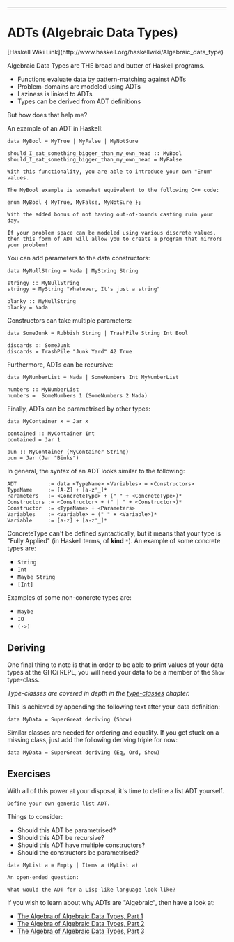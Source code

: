 
----

ADTs (Algebraic Data Types)
===========================

<div class="center">
[Haskell Wiki Link](http://www.haskell.org/haskellwiki/Algebraic_data_type)
</div>

Algebraic Data Types are THE bread and butter of Haskell programs.

* Functions evaluate data by pattern-matching against ADTs
* Problem-domains are modeled using ADTs
* Laziness is linked to ADTs
* Types can be derived from ADT definitions

<div class="collapse">

But how does that help me?

An example of an ADT in Haskell:

~~~{data-language=haskell data-filter=./resources/scripts/check.sh}
data MyBool = MyTrue | MyFalse | MyNotSure

should_I_eat_something_bigger_than_my_own_head :: MyBool
should_I_eat_something_bigger_than_my_own_head = MyFalse
~~~

```real
With this functionality, you are able to introduce your own "Enum"
values.

The MyBool example is somewhat equivalent to the following C++ code:

enum MyBool { MyTrue, MyFalse, MyNotSure };

With the added bonus of not having out-of-bounds casting ruin your day.

If your problem space can be modeled using various discrete values,
then this form of ADT will allow you to create a program that mirrors
your problem!
```


You can add parameters to the data constructors:

~~~{data-language=haskell data-filter=./resources/scripts/check.sh}
data MyNullString = Nada | MyString String

stringy :: MyNullString
stringy = MyString "Whatever, It's just a string"

blanky :: MyNullString
blanky = Nada
~~~

Constructors can take multiple parameters:

~~~{data-language=haskell data-filter=./resources/scripts/check.sh}
data SomeJunk = Rubbish String | TrashPile String Int Bool

discards :: SomeJunk
discards = TrashPile "Junk Yard" 42 True
~~~

Furthermore, ADTs can be recursive:

~~~{data-language=haskell data-filter=./resources/scripts/check.sh}
data MyNumberList = Nada | SomeNumbers Int MyNumberList

numbers :: MyNumberList
numbers =  SomeNumbers 1 (SomeNumbers 2 Nada)
~~~

Finally, ADTs can be parametrised by other types:

~~~{data-language=haskell data-filter=./resources/scripts/check.sh}
data MyContainer x = Jar x

contained :: MyContainer Int
contained = Jar 1

pun :: MyContainer (MyContainer String)
pun = Jar (Jar "Binks")
~~~

In general, the syntax of an ADT looks similar to the following:

```bnf
ADT          := data <TypeName> <Variables> = <Constructors>
TypeName     := [A-Z] + [a-z'_]*
Parameters   := <ConcreteType> + (" " + <ConcreteType>)*
Constructors := <Constructor> + (" | " + <Constructor>)*
Constructor  := <TypeName> + <Parameters>
Variables    := <Variable> + (" " + <Variable>)*
Variable     := [a-z] + [a-z'_]*
```

ConcreteType can't be defined syntactically, but it means that your type is
"Fully Applied" (in Haskell terms, of **kind** `*`). An example of some concrete types
are:

* `String`
* `Int`
* `Maybe String`
* `[Int]`

Examples of some non-concrete types are:

* `Maybe`
* `IO`
* `(->)`

## Deriving

One final thing to note is that in order to be able to print values of your
data types at the GHCi REPL, you will need your data to be a member of the
`Show` type-class.

_Type-classes are covered in depth in the [type-classes](#typeclasses) chapter._

This is achieved by appending the following text after your data definition:

~~~{data-language=haskell data-filter=./resources/scripts/check.sh}
data MyData = SuperGreat deriving (Show)
~~~

Similar classes are needed for ordering and equality. If you get stuck
on a missing class, just add the following deriving triple for now:

~~~{data-language=haskell data-filter=./resources/scripts/check.sh}
data MyData = SuperGreat deriving (Eq, Ord, Show)
~~~

## Exercises

With all of this power at your disposal, it's time to define a list ADT yourself.

</div>

```instruction
Define your own generic list ADT.
```

Things to consider:

* Should this ADT be parametrised?
* Should this ADT be recursive?
* Should this ADT have multiple constructors?
* Should the constructors be parametrised?

~~~{data-language=haskell .answer data-filter=./resources/scripts/check.sh}
data MyList a = Empty | Items a (MyList a)
~~~

```open
An open-ended question:

What would the ADT for a Lisp-like language look like?
```

<div class="note">
If you wish to learn about why ADTs are "Algebraic", then have a look at:

* [The Algebra of Algebraic Data Types, Part 1](http://chris-taylor.github.io/blog/2013/02/10/the-algebra-of-algebraic-data-types/)
* [The Algebra of Algebraic Data Types, Part 2](http://chris-taylor.github.io/blog/2013/02/11/the-algebra-of-algebraic-data-types-part-ii/)
* [The Algebra of Algebraic Data Types, Part 3](http://chris-taylor.github.io/blog/2013/02/13/the-algebra-of-algebraic-data-types-part-iii/)
</div>
